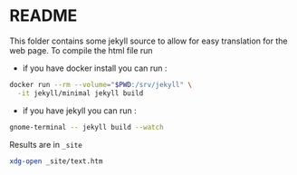 # README

This folder contains some jekyll source to allow for easy translation for the web page.
To compile the html file run

- if you have docker install you can run :

```sh
docker run --rm --volume="$PWD:/srv/jekyll" \
  -it jekyll/minimal jekyll build
```

- if you have jekyll you can run :

```sh
gnome-terminal -- jekyll build --watch
```

Results are in ``_site``

```sh
xdg-open _site/text.htm
```

